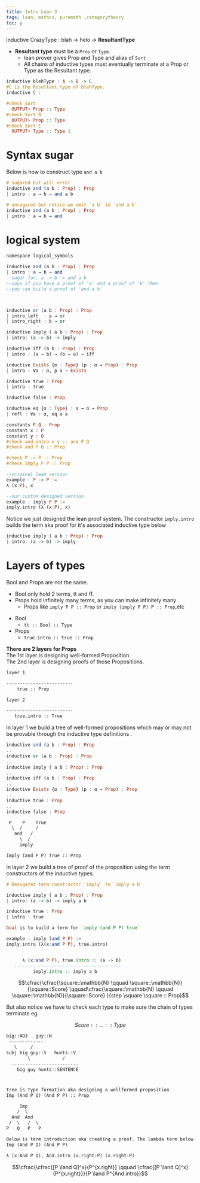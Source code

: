 ```yaml
---
title: Intro Lean 3
tags: lean, mathcs, puremath ,categorytheory
toc: y
---
```


inductive CrazyType : blah -> helo -> **ResultantType**  

* **Resultant type**  must be a `Prop` or `Type`.
  * lean prover gives Prop and Type and alias of `Sort`
  * All chains of inductive types must eventually terminate at a Prop or Type as the Resultant type.

```hs
inductive blehType : A -> B -> C
#C is the Resultant type of blehType.
inductive C : 

```

```hs
#check Sort 
  OUTPUT> Prop :: Type
#check Sort 0  
  OUTPUT> Prop :: Type
#check Sort 1
  OUTPUT> Type :: Type 1
```

# Syntax sugar

Below is how to construct type `and a b`

```hs
# sugared but will error
inductive and (a b : Prop) : Prop
| intro : a → b → and a b
```

```hs
# unsugared but notice we omit `a b` in `and a b`
inductive and (a b : Prop) : Prop
| intro : a → b → and
```

# logical system

```hs
namespace logical_symbols

inductive and (a b : Prop) : Prop
| intro : a → b → and
--sugar for, a -> b -> and a b
--says if you have a proof of 'a' and a proof of 'b' then
--you can build a proof of 'and a b'



inductive or (a b : Prop) : Prop
| intro_left  : a → or
| intro_right : b → or

inductive imply ( a b : Prop) : Prop 
| intro: (a -> b) -> imply

inductive iff (a b : Prop) : Prop
| intro : (a → b) → (b → a) → iff

inductive Exists {α : Type} (p : α → Prop) : Prop
| intro : ∀a : α, p a → Exists

inductive true : Prop
| intro : true

inductive false : Prop

inductive eq {α : Type} : α → α → Prop
| refl : ∀a : α, eq a a
```

```hs
constants P Q : Prop
constant x : P 
constant y : Q
#check and.intro x y :: and P Q
#check and P Q :: Prop

#check P -> P :: Prop
#check imply P P :: Prop

```

```hs
--original lean version
example : P -> P :=
λ (x:P), x

--our custom designed version
example : imply P P :=
imply.intro (λ (x:P), x)
```

Notice we just designed the lean proof system.
The constructor `imply.intro` builds the term aka proof for it's associated inductive type below  
```hs
inductive imply ( a b : Prop) : Prop 
| intro: (a -> b) -> imply
```


# Layers of types

Bool and Props are not the same.  

* Bool only hold 2 terms, tt and ff.  
* Props hold infinitely many terms, as you can make infinitely many   
    * Props like `imply P P :: Prop` or `imply (imply P P) P :: Prop`,etc
<!--  -->
* Bool
  * `tt :: Bool :: Type`
* Props
  * `true.intro :: true :: Prop`

**There are 2 layers for Props**  
The 1st layer is designing well-formed Proposition.   
The 2nd layer is designing proofs of those Propositions.  


```txt
layer 1

-------------------------
    true :: Prop

layer 2

-------------------------
   true.intro :: True
```

In layer 1 we build a tree of well-formed propositions which may or may not be provable through the inductive type definitions .
```hs
inductive and (a b : Prop) : Prop
..
inductive or (a b : Prop) : Prop
..
inductive imply ( a b : Prop) : Prop 
..
inductive iff (a b : Prop) : Prop
..
inductive Exists {α : Type} (p : α → Prop) : Prop
..
inductive true : Prop
..
inductive false : Prop
```


```txt
 P    P    True
  \  /     /
   and   /
     \  /
     imply

imply (and P P) True :: Prop
```

In layer 2 we build a tree of proof of the proposition using the term constructors of the inductive types.

```hs
# Desugared term constructor `imply` to `imply a b`

inductive imply ( a b : Prop) : Prop 
| intro: (a -> b) -> imply a b

inductive true : Prop
| intro : true

Goal is to build a term for `imply (and P P) true`

example : imply (and P P) :=
imply.intro (λ(x:and P P), true.intro)


      λ (x:and P P), true.intro :: (a -> b)
   ----------------------------------------
          imply.intro :: imply a b
```



$$\cfrac{\cfrac{\square::\mathbb{N} \qquad \square::\mathbb{N}}{\square::Score} \qquad\cfrac{\square::\mathbb{N} \qquad \square::\mathbb{N}}{\square::Score} }{step \square \square :: Prop}$$

But also notice we have to check each type to make sure the chain of types terminate eg.

$$Score :: ... :: Type$$

```txt
big::ADJ   guy::N  
 -------------           
   \     /        
subj big guy::S   hunts::V
        \            /
  -------------------------
    big guy hunts::SENTENCE
```


# 

```txt
Tree is Type formation aka designing a wellformed proposition
Imp (And P Q) (And P P) :: Prop 

     Imp
    /  \
  And  And
 /  \   /  \
P   Q   P   P

Below is term introduction aka creating a proof. The lambda term below has type 
Imp (And P Q) (And P P)

λ (x:And P Q), And.intro (x.right:P) (x.right:P)  

```
 
$$\cfrac{\cfrac{[P \land Q]^x}{P^{x.right}} \qquad \cfrac{[P \land Q]^x}{P^{x.right}}}{P \land P^{And.intro}}$$